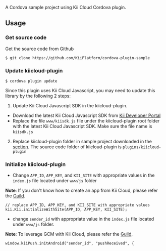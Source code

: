 A Cordova sample project using Kii Cloud Cordova plugin.

## Usage

### Get source code

Get the source code from Github

```
$ git clone https://github.com/KiiPlatform/cordova-plugin-sample
```

### Update kiicloud-plugin

```
$ cordova plugin update
```

Since this plugin uses Kii Cloud Javascript, you may need to update this library by the following 2 steps:
1.  Update Kii Cloud Javascript SDK in the kiicloud-plugin.

  - Download the latest Kii Cloud Javascript SDK from [Kii Developer Portal](https://developer.kii.com/v2/downloads)
  - Replace the file `www/kiisdk.js` file under the kiicloud-plugin root folder with the latest Kii Cloud Javascript SDK. Make sure the file name is `kiisdk.js`

2. Replace kiicloud-plugin folder in sample project downloaded in the [section](#get-source-code). The source code folder of kiicloud-plugin is `plugins/kiicloud-plugin`

### Initialize kiicloud-plugin

- Change `APP_ID`, `APP_KEY`, and `KII_SITE` with appropriate values in the `index.js` file located under `www/js` folder

**Note**: If you don't know how to create an app from Kii Cloud, please refer the [Guild](http://docs.kii.com/en/guides/javascript/quickstart/).


```
// replace APP_ID, APP_KEY, and KII_SITE with appropriate values
kii.Kii.initializeWithSite(APP_ID, APP_KEY, KII_SITE);

```

- change `sender_id` with appropriate value in the `index.js` file located under `www/js` folder.

**Note**: To leverage GCM with Kii Cloud, please refer the [Guild](http://documentation.kii.com/en/samples/push-notifications/push-notifications-android/).

```
window.kiiPush.initAndroid("sender_id", "pushReceived", {

```
